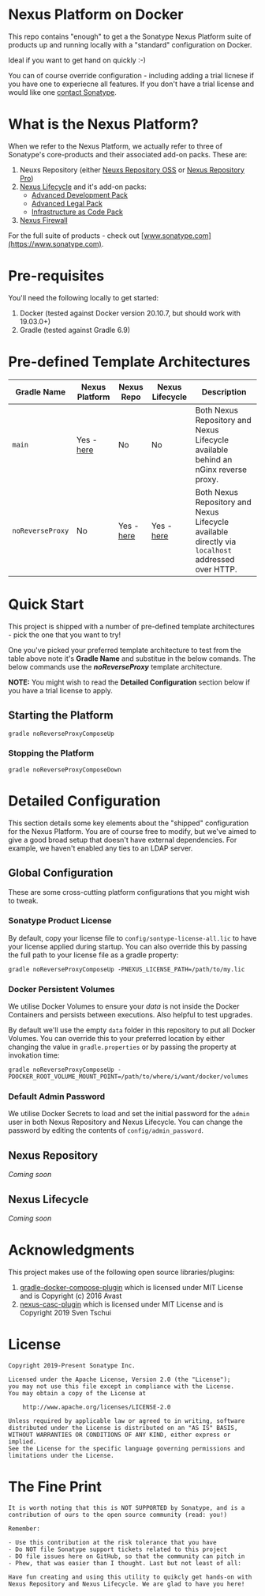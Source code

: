 # Nexus Platform on Docker

This repo contains "enough" to get a the Sonatype Nexus Platform suite of products up and running locally with a "standard" configuration on Docker.

Ideal if you want to get hand on quickly :-)

You can of course override configuration - including adding a trial licnese if you have one to experiecne all features. If you don't have a trial license and would like one [contact Sonatype](https://www.sonatype.com).

# What is the Nexus Platform?

When we refer to the Nexus Platform, we actually refer to three of Sonatype's core-products and their associated add-on packs. These are:

1. Neuxs Repository (either [Neuxs Repository OSS](https://www.sonatype.com/products/repository-oss) or [Nexus Repository Pro](https://www.sonatype.com/products/repository-pro?))
2. [Nexus Lifecycle](https://www.sonatype.com/products/open-source-security-dependency-management) and it's add-on packs:
    - [Advanced Development Pack](https://www.sonatype.com/product/advanced-development-pack)
    - [Advanced Legal Pack](https://www.sonatype.com/products/advanced-legal-pack)
    - [Infrastructure as Code Pack](https://www.sonatype.com/product/infrastructure-as-code)
3. [Nexus Firewall](https://www.sonatype.com/products/firewall)

For the full suite of products - check out [www.sonatype.com](https://www.sonatype.com).

# Pre-requisites

You'll need the following locally to get started:

1. Docker (tested against Docker version 20.10.7, but should work with 19.03.0+)
2. Gradle (tested against Gradle 6.9)

# Pre-defined Template Architectures

| Gradle Name      | Nexus Platform                                | Nexus Repo                               | Nexus Lifecycle                        | Description                                                                                       |
| ---------------- | --------------------------------------------- | ---------------------------------------- | -------------------------------------- | ------------------------------------------------------------------------------------------------- |
| `main`           | Yes - [here](http://nexus-platform.localhost) | No                                       | No                                     | Both Nexus Repository and Nexus Lifecycle available behind an nGinx reverse proxy.                |
| `noReverseProxy` | No                                            | Yes - [here](http://repo.localhost:8081) | Yes - [here](http://iq.localhost:8070) | Both Nexus Repository and Nexus Lifecycle available directly via `localhost` addressed over HTTP. |


# Quick Start

This project is shipped with a number of pre-defined template architectures - pick the one that you want to try!

One you've picked your preferred template architecture to test from the table above note it's **Gradle Name** and substitue in the below comands. The below commands use the ***noReverseProxy*** template architecture.

**NOTE:** You might wish to read the **Detailed Configuration** section below if you have a trial license to apply.

## Starting the Platform

```
gradle noReverseProxyComposeUp
```

### Stopping the Platform

```
gradle noReverseProxyComposeDown
```

# Detailed Configuration

This section details some key elements about the "shipped" configuration for the Nexus Platform. You are of course free to modify, but we've aimed to give a good broad setup that doesn't have external dependencies. For example, we haven't enabled any ties to an LDAP server.

## Global Configuration

These are some cross-cutting platform configurations that you might wish to tweak.

### Sonatype Product License

By default, copy your license file to `config/sontype-license-all.lic` to have your license applied during startup. You can also override this by passing the full path to your license file as a gradle property:

```
gradle noReverseProxyComposeUp -PNEXUS_LICENSE_PATH=/path/to/my.lic
```

### Docker Persistent Volumes

We utilise Docker Volumes to ensure your *data* is not inside the Docker Containers and persists between executions. Also helpful to test upgrades.

By default we'll use the empty `data` folder in this repository to put all Docker Volumes. You can override this to your preferred location by either changing the value in `gradle.properties` or by passing the property at invokation time:

```
gradle noReverseProxyComposeUp -PDOCKER_ROOT_VOLUME_MOUNT_POINT=/path/to/where/i/want/docker/volumes
```

### Default Admin Password

We utilise Docker Secrets to load and set the initial password for the `admin` user in both Nexus Repository and Nexus Lifecycle. You can change the password by editing the contents of `config/admin_password`.

## Nexus Repository

*Coming soon*

## Nexus Lifecycle

*Coming soon*


# Acknowledgments

This project makes use of the following open source libraries/plugins:
1. [gradle-docker-compose-plugin](https://github.com/avast/gradle-docker-compose-plugin) which is licensed under MIT License and is Copyright (c) 2016 Avast
2. [nexus-casc-plugin](https://github.com/asharapov/nexus-casc-plugin) which is licensed under MIT License and is Copyright 2019 Sven Tschui

# License
    Copyright 2019-Present Sonatype Inc.
    
    Licensed under the Apache License, Version 2.0 (the "License");
    you may not use this file except in compliance with the License.
    You may obtain a copy of the License at
    
        http://www.apache.org/licenses/LICENSE-2.0
    
    Unless required by applicable law or agreed to in writing, software
    distributed under the License is distributed on an "AS IS" BASIS,
    WITHOUT WARRANTIES OR CONDITIONS OF ANY KIND, either express or implied.
    See the License for the specific language governing permissions and
    limitations under the License.


# The Fine Print
    It is worth noting that this is NOT SUPPORTED by Sonatype, and is a contribution of ours to the open source community (read: you!)

    Remember:

    - Use this contribution at the risk tolerance that you have
    - Do NOT file Sonatype support tickets related to this project
    - DO file issues here on GitHub, so that the community can pitch in
    - Phew, that was easier than I thought. Last but not least of all:

    Have fun creating and using this utility to quikcly get hands-on with Nexus Repository and Nexus Lifecycle. We are glad to have you here!